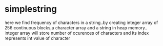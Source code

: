 # simplestring
here we find frequency of characters in a string..by creating integer array of 256 continuous blocks,a character array and a string in  heap memory..
integer array will store number of ocurences of characters and its index represents int value of character
